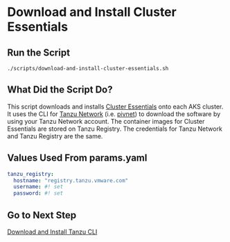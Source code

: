 # Download and Install Cluster Essentials

## Run the Script

```shell
./scripts/download-and-install-cluster-essentials.sh
```

## What Did the Script Do?

This script downloads and installs [Cluster Essentials](https://docs.vmware.com/en/Cluster-Essentials-for-VMware-Tanzu/index.html) onto each AKS cluster. It uses the CLI for [Tanzu Network](https://network.tanzu.vmware.com/) (i.e. [pivnet](https://github.com/pivotal-cf/pivnet-cli)) to download the software by using your Tanzu Network account. The container images for Cluster Essentials are stored on Tanzu Registry. The credentials for Tanzu Network and Tanzu Registry are the same.

## Values Used From params.yaml

```yaml
tanzu_registry:
  hostname: "registry.tanzu.vmware.com"
  username: #! set
  password: #! set
```

## Go to Next Step

[Download and Install Tanzu CLI](./02-download-and-install-tanzu-cli.md)
